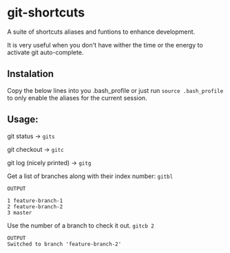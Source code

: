 # git-shortcuts
A suite of shortcuts aliases and funtions to enhance development.

It is very useful when you don't have wither the time or the energy to activate git auto-complete.

## Instalation
Copy the below lines into you .bash_profile or just run `source .bash_profile` to only enable the aliases for the current session.

## Usage:
git status -> `gits`

git checkout -> `gitc`

git log (nicely printed) -> `gitg`

Get a list of branches along with their index number:
`gitbl`

```
OUTPUT

1 feature-branch-1
2 feature-branch-2
3 master
```

Use the number of a branch to check it out.
`gitcb 2`

```
OUTPUT
Switched to branch 'feature-branch-2'
```